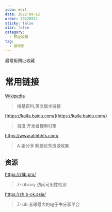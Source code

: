 ```yaml
---
icon: edit
date: 2022-09-12
order: 20220912
sticky: false
star: false
category:
  - 网址收藏
tag:
  - 最常用
---
```


最常用网址收藏

<!-- more -->

# 常用链接

[Wikipedia](https://en.wikipedia.org/wiki/Main_Page)

> 维基百科,英文版本链接

[https://kaifa.baidu.com/](https://kaifa.baidu.com/)

> 百度 开发者搜索引擎

https://www.ahhhhfs.com/

> A 姐分享 网络优秀资源收集

## 资源

https://zlib.pro/

> Z-Library 访问可用性检测

https://zh.b-ok.asia/

> Z-Lib 全球最大的电子书分享平台
